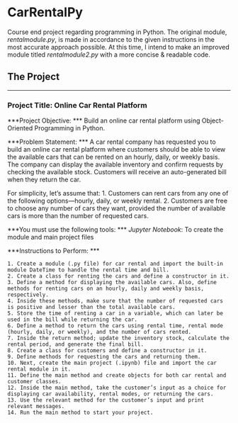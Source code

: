 # CarRentalPy

Course end project regarding programming in Python. The original module, *rentalmodule.py*, is made in accordance to the given instructions in the most accurate approach possible. At this time, I intend to make an improved module titled *rentalmodule2.py* with a more concise & readable code.

## The Project

---

### Project Title: Online Car Rental Platform

***Project Objective:  ***
Build an online car rental platform using Object-Oriented Programming in Python.

***Problem Statement:  ***
A car rental company has requested you to build an online car rental platform where customers should be able to view the available cars that can be rented on an hourly, daily, or weekly basis. The company can display the available inventory and confirm requests by checking the available stock. Customers will receive an auto-generated bill when they return the car.

For simplicity, let’s assume that:
    1. Customers can rent cars from any one of the following options—hourly, daily, or weekly rental.
    2. Customers are free to choose any number of cars they want, provided the number of available cars is more than the number of requested cars.


***You must use the following tools:  ***
*Jupyter Notebook*: To create the module and main project files

***Instructions to Perform:  ***

    1. Create a module (.py file) for car rental and import the built-in module DateTime to handle the rental time and bill.
    2. Create a class for renting the cars and define a constructor in it.
    3. Define a method for displaying the available cars. Also, define methods for renting cars on an hourly, daily and weekly basis, respectively.
    4. Inside these methods, make sure that the number of requested cars is positive and lesser than the total available cars.
    5. Store the time of renting a car in a variable, which can later be used in the bill while returning the car. 
    6. Define a method to return the cars using rental time, rental mode (hourly, daily, or weekly), and the number of cars rented.
    7. Inside the return method; update the inventory stock, calculate the rental period, and generate the final bill.
    8. Create a class for customers and define a constructor in it.
    9. Define methods for requesting the cars and returning them. 
    10. Next, create the main project (.ipynb) file and import the car rental module in it.
    11. Define the main method and create objects for both car rental and customer classes.
    12. Inside the main method, take the customer’s input as a choice for displaying car availability, rental modes, or returning the cars.
    13. Use the relevant method for the customer’s input and print relevant messages.
    14. Run the main method to start your project.
